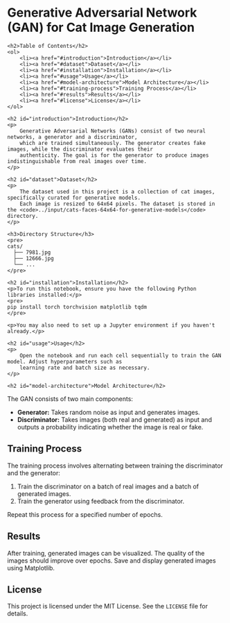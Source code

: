 <h1>Generative Adversarial Network (GAN) for Cat Image Generation</h1>

    <h2>Table of Contents</h2>
    <ol>
        <li><a href="#introduction">Introduction</a></li>
        <li><a href="#dataset">Dataset</a></li>
        <li><a href="#installation">Installation</a></li>
        <li><a href="#usage">Usage</a></li>
        <li><a href="#model-architecture">Model Architecture</a></li>
        <li><a href="#training-process">Training Process</a></li>
        <li><a href="#results">Results</a></li>
        <li><a href="#license">License</a></li>
    </ol>

    <h2 id="introduction">Introduction</h2>
    <p>
        Generative Adversarial Networks (GANs) consist of two neural networks, a generator and a discriminator, 
        which are trained simultaneously. The generator creates fake images, while the discriminator evaluates their 
        authenticity. The goal is for the generator to produce images indistinguishable from real images over time.
    </p>

    <h2 id="dataset">Dataset</h2>
    <p>
        The dataset used in this project is a collection of cat images, specifically curated for generative models. 
        Each image is resized to 64x64 pixels. The dataset is stored in the <code>../input/cats-faces-64x64-for-generative-models</code> directory.
    </p>
    
    <h3>Directory Structure</h3>
    <pre>
    cats/
      ├── 7981.jpg
      ├── 12666.jpg
      └── ...
    </pre>

    <h2 id="installation">Installation</h2>
    <p>To run this notebook, ensure you have the following Python libraries installed:</p>
    <pre>
    pip install torch torchvision matplotlib tqdm
    </pre>

    <p>You may also need to set up a Jupyter environment if you haven't already.</p>

    <h2 id="usage">Usage</h2>
    <p>
        Open the notebook and run each cell sequentially to train the GAN model. Adjust hyperparameters such as 
        learning rate and batch size as necessary.
    </p>

    <h2 id="model-architecture">Model Architecture</h2>
<p>
The GAN consists of two main components:
</p>
<ul>
<li><strong>Generator:</strong> Takes random noise as input and generates images.</li>
<li><strong>Discriminator:</strong> Takes images (both real and generated) as input and outputs a probability 
indicating whether the image is real or fake.</li>
</ul>

<h2 id="training-process">Training Process</h2>
<p>
The training process involves alternating between training the discriminator and the generator:
</p>
<ol>
<li>Train the discriminator on a batch of real images and a batch of generated images.</li>
<li>Train the generator using feedback from the discriminator.</li>
</ol>
<p>Repeat this process for a specified number of epochs.</p>

<h2 id="results">Results</h2>
<p>
        After training, generated images can be visualized. The quality of the images should improve over epochs. 
        Save and display generated images using Matplotlib.
    </p>
 <h2 id="license">License</h2>
 <p>This project is licensed under the MIT License. See the <code>LICENSE</code> file for details.</p>


